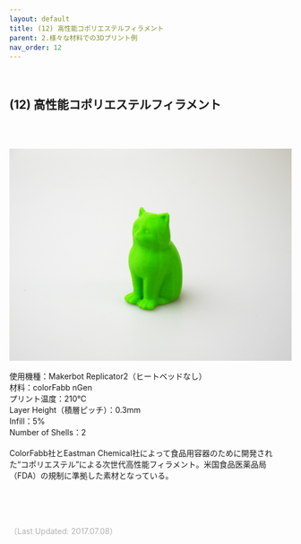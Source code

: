 ```yaml
---
layout: default
title: (12) 高性能コポリエステルフィラメント
parent: 2.様々な材料での3Dプリント例
nav_order: 12
---
```


<br>

## (12) 高性能コポリエステルフィラメント
<br><br>

<p><img src="assets/03/13.jpg"/></p>

使用機種：Makerbot Replicator2（ヒートベッドなし）<br>
材料：colorFabb nGen<br>
プリント温度：210℃<br>
Layer Height（積層ピッチ）：0.3mm<br>
Infill：5%<br>
Number of Shells：2<br>
<br>
ColorFabb社とEastman Chemical社によって食品用容器のために開発された“コポリエステル”による次世代高性能フィラメント。米国食品医薬品局（FDA）の規制に準拠した素材となっている。

<br><br><br>

<span style="color: #B2B2B2">
（Last Updated: 2017.07.08）
</span>
